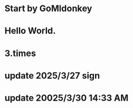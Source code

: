 # Start by GoMldonkey
# Hello World.
# 3.times
# update 2025/3/27 sign
# update 20025/3/30 14:33 AM
